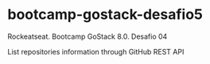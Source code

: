 # bootcamp-gostack-desafio5
Rockeatseat. Bootcamp GoStack 8.0. Desafio 04

List repositories information through GitHub REST API
